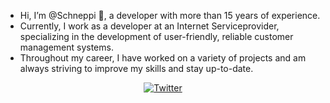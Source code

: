 - Hi, I’m @Schneppi 👋, a developer with more than 15 years of experience.
- Currently, I work as a developer at an Internet Serviceprovider, specializing in the development of user-friendly, reliable customer management systems.
- Throughout my career, I have worked on a variety of projects and am always striving to improve my skills and stay up-to-date.

<p align=center dir="auto"><a href="https://twitter.com/schneppmueller" rel="nofollow"><img src="https://img.shields.io/twitter/url.svg?label=Follow%20%40schneppmueller&amp;style=social&amp;url=https%3A%2F%2Ftwitter.com%2Fschneppmueller" alt="Twitter" style="max-width: 100%;"></a></p>

<!---
Schneppi/Schneppi is a ✨ special ✨ repository because its `README.md` (this file) appears on your GitHub profile.
You can click the Preview link to take a look at your changes.
--->
